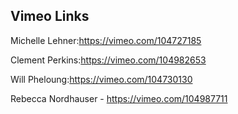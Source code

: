 ## Vimeo Links

Michelle Lehner:https://vimeo.com/104727185

Clement Perkins:https://vimeo.com/104982653

Will Pheloung:https://vimeo.com/104730130

Rebecca Nordhauser - https://vimeo.com/104987711
